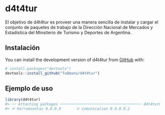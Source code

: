 
<!-- README.md is generated from README.Rmd. Please edit that file -->

# d4t4tur

<!-- badges: start -->
<!-- badges: end -->

El objetivo de d4t4tur es proveer una manera sencilla de instalar y
cargar el conjunto de paquetes de trabajo de la Dirección Nacional de
Mercados y Estadística del Minsiterio de Turismo y Deportes de
Argentina.

## Instalación

You can install the development version of d4t4tur from
[GitHub](https://github.com/) with:

``` r
# install.packages("devtools")
devtools::install_github("TuQmano/d4t4tur")
```

## Ejemplo de uso

``` r
library(d4t4tur)
#> ── Attaching packages ───────────────────────────────────── d4t4tur0.0.0.9000 ──
#> ✔ herramientas 0.0.0.9       ✔ comunicacion 0.0.0.9.2
```
